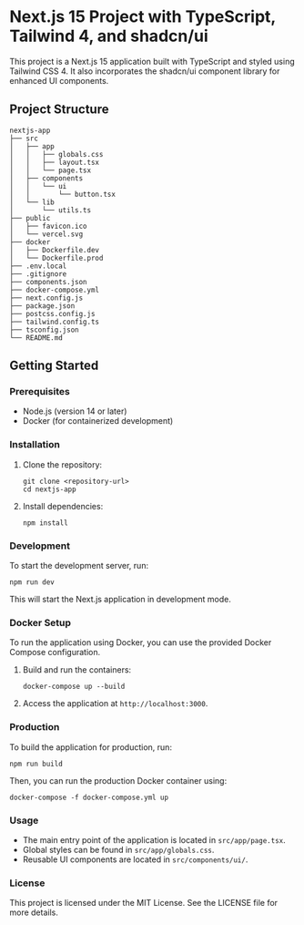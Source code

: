 # Next.js 15 Project with TypeScript, Tailwind 4, and shadcn/ui

This project is a Next.js 15 application built with TypeScript and styled using Tailwind CSS 4. It also incorporates the shadcn/ui component library for enhanced UI components.

## Project Structure

```
nextjs-app
├── src
│   ├── app
│   │   ├── globals.css
│   │   ├── layout.tsx
│   │   └── page.tsx
│   ├── components
│   │   └── ui
│   │       └── button.tsx
│   └── lib
│       └── utils.ts
├── public
│   ├── favicon.ico
│   └── vercel.svg
├── docker
│   ├── Dockerfile.dev
│   └── Dockerfile.prod
├── .env.local
├── .gitignore
├── components.json
├── docker-compose.yml
├── next.config.js
├── package.json
├── postcss.config.js
├── tailwind.config.ts
├── tsconfig.json
└── README.md
```

## Getting Started

### Prerequisites

- Node.js (version 14 or later)
- Docker (for containerized development)

### Installation

1. Clone the repository:
   ```
   git clone <repository-url>
   cd nextjs-app
   ```

2. Install dependencies:
   ```
   npm install
   ```

### Development

To start the development server, run:
```
npm run dev
```

This will start the Next.js application in development mode.

### Docker Setup

To run the application using Docker, you can use the provided Docker Compose configuration.

1. Build and run the containers:
   ```
   docker-compose up --build
   ```

2. Access the application at `http://localhost:3000`.

### Production

To build the application for production, run:
```
npm run build
```

Then, you can run the production Docker container using:
```
docker-compose -f docker-compose.yml up
```

### Usage

- The main entry point of the application is located in `src/app/page.tsx`.
- Global styles can be found in `src/app/globals.css`.
- Reusable UI components are located in `src/components/ui/`.

### License

This project is licensed under the MIT License. See the LICENSE file for more details.